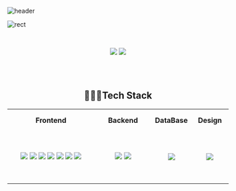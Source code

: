 ![header](https://capsule-render.vercel.app/api?type=Rounded&color=gradient&height=150&section=header&text=Hello!%20hyeonbin's%20GitHub&fontSize=40&fontAlignY=45&animation=twinkling&desc=Junior%20Frontend%20Developer&descSize=20&descAlignY=70)

![rect](https://capsule-render.vercel.app/api?type=rect&color=gradient&animation=twinkling&text=%20Hello!%20&fontAlign=30&fontSize=40&textBg=true&desc=hyeonbin's%20GitHub%20&descAlign=60&descSize=30&descAlignY=50)

<br>

<p align='center'>
  <a href="https://github.com/"><img src="https://img.shields.io/badge/github-181717?style=flat-square&logo=github&logoColor=white"/></a>
  <a href="https://velog.io/@hyeonbinnn"><img src="https://img.shields.io/badge/velog-20C997?style=flat-square&logo=velog&logoColor=white"/></a>
  
<br><br>
  
<h2 align=center> 👩🏻‍💻Tech Stack </h2>  
<table align="center">
  <tr height="50px">
    <th>Frontend</th>
    <th>Backend</th>
    <th>DataBase</th>
    <th>Design</th>
  </tr>
  
<tr height="120px"><td valign="center" width="40%">
 
<div align="center">
<img src="https://img.shields.io/badge/HTML5-E34F26?style=flat-square&logo=html5&logoColor=white">
<img src="https://img.shields.io/badge/CSS3-1572B6?style=flat-square&logo=css3&logoColor=white">
<img src="https://img.shields.io/badge/JavaScript-F7DF1E?style=flat-square&logo=javascript&logoColor=black">
<img src="https://img.shields.io/badge/React-61DAFB?style=flat-square&logo=react&logoColor=black">
<img src="https://img.shields.io/badge/bootstrap-7952B3?style=flat-square&logo=bootstrap&logoColor=white">
<img src="https://img.shields.io/badge/tailwindcss-06B6D4?style=flat-square&logo=tailwindcss&logoColor=white">
<img src="https://img.shields.io/badge/sass-CC6699?style=flat-square&logo=sass&logoColor=white">
</div>
</td>

<td valign="center" width="26%">

<div align="center">  
<img src="https://img.shields.io/badge/nodedotjs-339933?style=flat-square&logo=nodedotjs&logoColor=white">
<img src="https://img.shields.io/badge/python-3776AB?style=flat-square&logo=python&logoColor=white">
</div>
</td>

<td valign="center" width="17%">

<div align="center">  
<img src="https://img.shields.io/badge/mongodb-47A248?style=flat-square&logo=mongodb&logoColor=white">
</div>
</td>

<td valign="center" width="17%">

<div align="center">  
<img src="https://img.shields.io/badge/figma-F24E1E?style=flat-square&logo=figma&logoColor=white">
</div>

</td></tr></table>  
